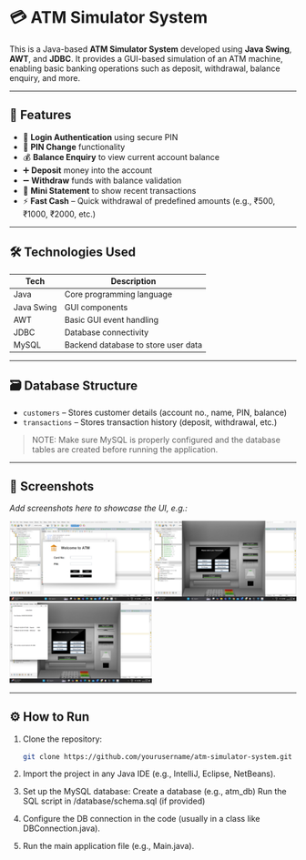 # 💳 ATM Simulator System

This is a Java-based **ATM Simulator System** developed using **Java Swing**, **AWT**, and **JDBC**. It provides a GUI-based simulation of an ATM machine, enabling basic banking operations such as deposit, withdrawal, balance enquiry, and more.

---

## 🚀 Features

- 🔐 **Login Authentication** using secure PIN
- 🔄 **PIN Change** functionality
- 💰 **Balance Enquiry** to view current account balance
- ➕ **Deposit** money into the account
- ➖ **Withdraw** funds with balance validation
- 🧾 **Mini Statement** to show recent transactions
- ⚡ **Fast Cash** – Quick withdrawal of predefined amounts (e.g., ₹500, ₹1000, ₹2000, etc.)

---

## 🛠️ Technologies Used

| Tech         | Description                          |
|--------------|--------------------------------------|
| Java         | Core programming language            |
| Java Swing   | GUI components                       |
| AWT          | Basic GUI event handling             |
| JDBC         | Database connectivity                |
| MySQL        | Backend database to store user data  |

---

## 🗃️ Database Structure

- `customers` – Stores customer details (account no., name, PIN, balance)
- `transactions` – Stores transaction history (deposit, withdrawal, etc.)

> NOTE: Make sure MySQL is properly configured and the database tables are created before running the application.

---

## 📸 Screenshots

_Add screenshots here to showcase the UI, e.g.:_

<p float="left">
  <img src="screenshots/login.png" width="250" />
  <img src="screenshots/dashboard.png" width="250" />
  <img src="screenshots/ministatement.png" width="250" />
</p>

---

## ⚙️ How to Run

1. Clone the repository:

   ```bash
   git clone https://github.com/yourusername/atm-simulator-system.git

2. Import the project in any Java IDE (e.g., IntelliJ, Eclipse, NetBeans).

3. Set up the MySQL database:
       Create a database (e.g., atm_db)
       Run the SQL script in /database/schema.sql (if provided)

4. Configure the DB connection in the code (usually in a class like DBConnection.java).

5. Run the main application file (e.g., Main.java).

